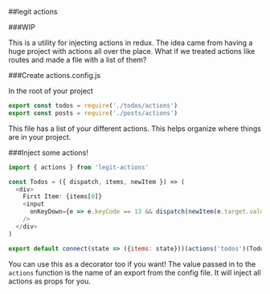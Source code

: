##legit actions

###WIP

This is a utility for injecting actions in redux. The idea came from having a huge project with actions all over the place. What if we treated actions like routes and made a file with a list of them?

###Create actions.config.js

In the root of your project
```js
export const todos = require('./todos/actions')
export const posts = require('./posts/actions')
```

This file has a list of your different actions. This helps organize where things are in your project.

###Inject some actions!

```js
import { actions } from 'legit-actions'

const Todos = ({ dispatch, items, newItem }) => (
  <div>
    First Item: {items[0]}
    <input 
      onKeyDown={e => e.keyCode == 13 && dispatch(newItem(e.target.value))} 
    />
  </div>
)

export default connect(state => ({items: state}))(actions('todos')(Todos))

```

You can use this as a decorator too if you want! The value passed in to the `actions` function is the name of an export from the config file. It will inject all actions as props for you. 
